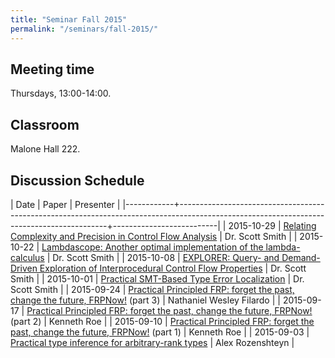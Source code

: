 ```yaml
---
title: "Seminar Fall 2015"
permalink: "/seminars/fall-2015/"
---
```


Meeting time
------------

Thursdays, 13:00-14:00.

Classroom
---------

Malone Hall 222.

Discussion Schedule
-------------------

|       Date | Paper                                                                                                                                    | Presenter                |
|------------+------------------------------------------------------------------------------------------------------------------------------------------+--------------------------|
| 2015-10-29 | [Relating Complexity and Precision in Control Flow Analysis](http://www.cs.brandeis.edu/~mairson/Papers/icfp07.pdf)                      | Dr. Scott Smith          |
| 2015-10-22 | [Lambdascope: Another optimal implementation of the lambda-calculus](http://www.phil.uu.nl/~oostrom/publication/pdf/lambdascope.pdf)     | Dr. Scott Smith          |
| 2015-10-08 | [EXPLORER: Query- and Demand-Driven Exploration of Interprocedural Control Flow Properties](http://www.cs.utexas.edu/~isil/oopsla15.pdf) | Dr. Scott Smith          |
| 2015-10-01 | [Practical SMT-Based Type Error Localization](http://dl.acm.org/citation.cfm?id=2784765&CFID=707611196&CFTOKEN=5667089)                  | Dr. Scott Smith          |
| 2015-09-24 | [Practical Principled FRP: forget the past, change the future, FRPNow!](http://dl.acm.org/citation.cfm?id=2784752) (part 3)              | Nathaniel Wesley Filardo |
| 2015-09-17 | [Practical Principled FRP: forget the past, change the future, FRPNow!](http://dl.acm.org/citation.cfm?id=2784752) (part 2)              | Kenneth Roe              |
| 2015-09-10 | [Practical Principled FRP: forget the past, change the future, FRPNow!](http://dl.acm.org/citation.cfm?id=2784752) (part 1)              | Kenneth Roe              |
| 2015-09-03 | [Practical type inference for arbitrary-rank types](http://research.microsoft.com/en-us/um/people/simonpj/papers/higher-rank)            | Alex Rozenshteyn         |
